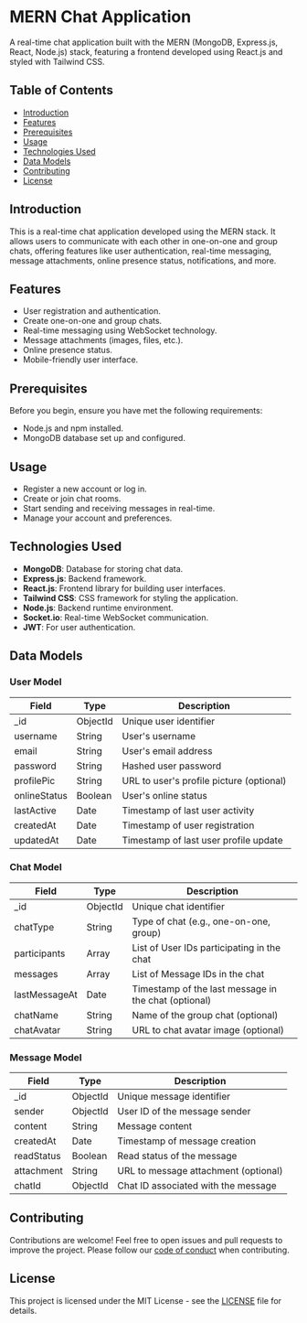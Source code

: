 # MERN Chat Application

A real-time chat application built with the MERN (MongoDB, Express.js, React, Node.js) stack, featuring a frontend developed using React.js and styled with Tailwind CSS.

## Table of Contents

- [Introduction](#introduction)
- [Features](#features)
- [Prerequisites](#prerequisites)
- [Usage](#usage)
- [Technologies Used](#technologies-used)
- [Data Models](#data-models)
- [Contributing](#contributing)
- [License](#license)

## Introduction

This is a real-time chat application developed using the MERN stack. It allows users to communicate with each other in one-on-one and group chats, offering features like user authentication, real-time messaging, message attachments, online presence status, notifications, and more.

## Features

- User registration and authentication.
- Create one-on-one and group chats.
- Real-time messaging using WebSocket technology.
- Message attachments (images, files, etc.).
- Online presence status.
- Mobile-friendly user interface.

## Prerequisites

Before you begin, ensure you have met the following requirements:

- Node.js and npm installed.
- MongoDB database set up and configured.

## Usage

- Register a new account or log in.
- Create or join chat rooms.
- Start sending and receiving messages in real-time.
- Manage your account and preferences.

## Technologies Used

- **MongoDB**: Database for storing chat data.
- **Express.js**: Backend framework.
- **React.js**: Frontend library for building user interfaces.
- **Tailwind CSS**: CSS framework for styling the application.
- **Node.js**: Backend runtime environment.
- **Socket.io**: Real-time WebSocket communication.
- **JWT**: For user authentication.

## Data Models

### User Model

| Field        | Type     | Description                              |
| ------------ | -------- | ---------------------------------------- |
| \_id         | ObjectId | Unique user identifier                   |
| username     | String   | User's username                          |
| email        | String   | User's email address                     |
| password     | String   | Hashed user password                     |
| profilePic   | String   | URL to user's profile picture (optional) |
| onlineStatus | Boolean  | User's online status                     |
| lastActive   | Date     | Timestamp of last user activity          |
| createdAt    | Date     | Timestamp of user registration           |
| updatedAt    | Date     | Timestamp of last user profile update    |

### Chat Model

| Field         | Type     | Description                                          |
| ------------- | -------- | ---------------------------------------------------- |
| \_id          | ObjectId | Unique chat identifier                               |
| chatType      | String   | Type of chat (e.g., one-on-one, group)               |
| participants  | Array    | List of User IDs participating in the chat           |
| messages      | Array    | List of Message IDs in the chat                      |
| lastMessageAt | Date     | Timestamp of the last message in the chat (optional) |
| chatName      | String   | Name of the group chat (optional)                    |
| chatAvatar    | String   | URL to chat avatar image (optional)                  |

### Message Model

| Field      | Type     | Description                          |
| ---------- | -------- | ------------------------------------ |
| \_id       | ObjectId | Unique message identifier            |
| sender     | ObjectId | User ID of the message sender        |
| content    | String   | Message content                      |
| createdAt  | Date     | Timestamp of message creation        |
| readStatus | Boolean  | Read status of the message           |
| attachment | String   | URL to message attachment (optional) |
| chatId     | ObjectId | Chat ID associated with the message  |

## Contributing

Contributions are welcome! Feel free to open issues and pull requests to improve the project. Please follow our [code of conduct](CONTRIBUTING.md) when contributing.

## License

This project is licensed under the MIT License - see the [LICENSE](LICENSE) file for details.

